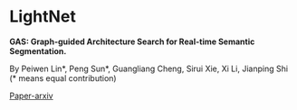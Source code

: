 # LightNet

**GAS: 
Graph-guided Architecture Search for Real-time Semantic Segmentation.**

By Peiwen Lin*, Peng Sun*, Guangliang Cheng, Sirui Xie, Xi Li, Jianping Shi (* means equal contribution)

[Paper-arxiv](https://arxiv.org/abs/1909.06793)
